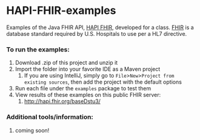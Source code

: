# HAPI-FHIR-examples

Examples of the Java FHIR API, [HAPI FHIR](http://hapifhir.io/), developed for a class.  [FHIR](https://www.hl7.org/fhir/summary.html) is a database standard required by U.S. Hospitals to use per a HL7 directive.

### To run the examples:
1. Download .zip of this project and unzip it
1. Import the folder into your favorite IDE as a Maven project
   1. If you are using IntelliJ, simply go to `File`>`New`>`Project from existing sources`, then add the project with the default options
1. Run each file under the `examples` package to test them
1. View results of these examples on this public FHIR server:
   1. http://hapi.fhir.org/baseDstu3/
   
### Additional tools/information:
1. coming soon!
